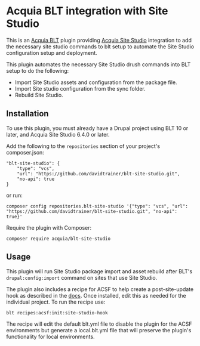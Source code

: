 Acquia BLT integration with Site Studio
====

This is an [Acquia BLT](https://github.com/acquia/blt) plugin providing [Acquia Site Studio](https://www.acquia.com/products-services/acquia-cohesion) integration to add the necessary site studio commands to blt setup to automate the Site Studio configuration setup and deployment.

This plugin automates the necessary Site Studio drush commands into BLT setup to do the following:
* Import Site Studio assets and configuration from the package file.
* Import Site studio configuration from the sync folder.
* Rebuild Site Studio.

## Installation

To use this plugin, you must already have a Drupal project using BLT 10 or later, and Acquia Site Studio 6.4.0 or later.

Add the following to the `repositories` section of your project's composer.json:

```
"blt-site-studio": {
    "type": "vcs",
    "url": "https://github.com/davidtrainer/blt-site-studio.git",
    "no-api": true
}
```

or run:

```
composer config repositories.blt-site-studio '{"type": "vcs", "url": "https://github.com/davidtrainer/blt-site-studio.git", "no-api": true}'
```

Require the plugin with Composer:

`composer require acquia/blt-site-studio`

## Usage

This plugin will run Site Studio package import and asset rebuild after BLT's `drupal:config:import` command on sites that use Site Studio.

The plugin also includes a recipe for ACSF to help create a post-site-update hook as described in the [docs](https://docs.acquia.com/site-factory/extend/hooks/post-site-update/). Once installed, edit this as needed for the individual project. To run the recipe use:
```
blt recipes:acsf:init:site-studio-hook

```
The recipe will edit the default blt.yml file to disable the plugin for the ACSF environments but generate a local.blt.yml file that will preserve the plugin's functionality for local environments.
